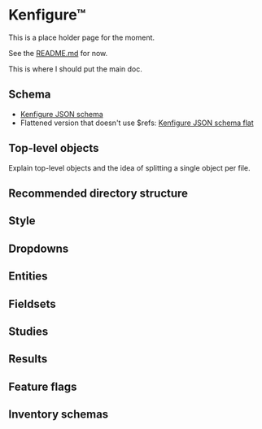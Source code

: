 # Kenfigure™

This is a place holder page for the moment.

See the [README.md](https://github.com/kennovation1/kenfigure/blob/main/README.md) for now.

This is where I should put the main doc.

## Schema
- [Kenfigure JSON schema](./jsonschemas/kenfigure.schema.json)
- Flattened version that doesn't use $refs: [Kenfigure JSON schema flat](./jsonschemas/kenfigure.schema_flat.json)


## Top-level objects
Explain top-level objects and the idea of splitting a single object per file.

## Recommended directory structure

## Style

## Dropdowns

## Entities

## Fieldsets

## Studies

## Results

## Feature flags

## Inventory schemas